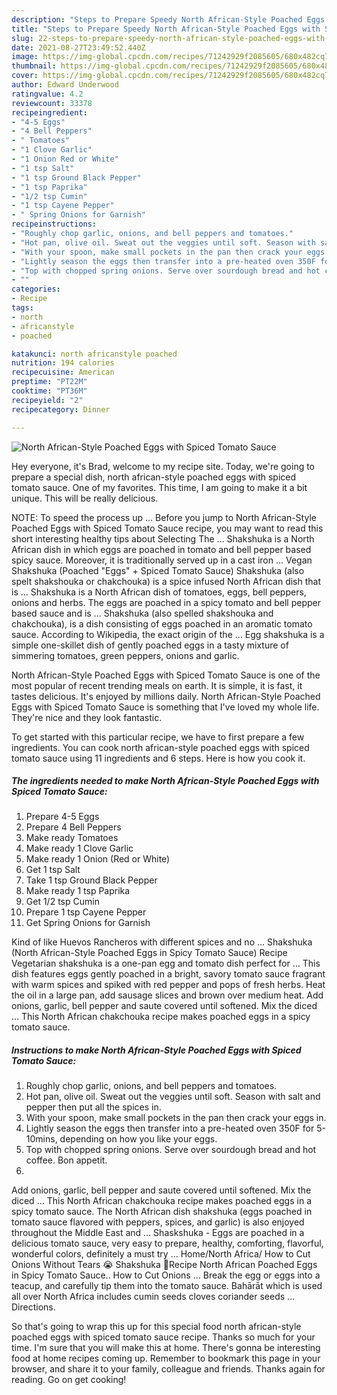 ```yaml
---
description: "Steps to Prepare Speedy North African-Style Poached Eggs with Spiced Tomato Sauce"
title: "Steps to Prepare Speedy North African-Style Poached Eggs with Spiced Tomato Sauce"
slug: 22-steps-to-prepare-speedy-north-african-style-poached-eggs-with-spiced-tomato-sauce
date: 2021-08-27T23:49:52.440Z
image: https://img-global.cpcdn.com/recipes/71242929f2085605/680x482cq70/north-african-style-poached-eggs-with-spiced-tomato-sauce-recipe-main-photo.jpg
thumbnail: https://img-global.cpcdn.com/recipes/71242929f2085605/680x482cq70/north-african-style-poached-eggs-with-spiced-tomato-sauce-recipe-main-photo.jpg
cover: https://img-global.cpcdn.com/recipes/71242929f2085605/680x482cq70/north-african-style-poached-eggs-with-spiced-tomato-sauce-recipe-main-photo.jpg
author: Edward Underwood
ratingvalue: 4.2
reviewcount: 33378
recipeingredient:
- "4-5 Eggs"
- "4 Bell Peppers"
- " Tomatoes"
- "1 Clove Garlic"
- "1 Onion Red or White"
- "1 tsp Salt"
- "1 tsp Ground Black Pepper"
- "1 tsp Paprika"
- "1/2 tsp Cumin"
- "1 tsp Cayene Pepper"
- " Spring Onions for Garnish"
recipeinstructions:
- "Roughly chop garlic, onions, and bell peppers and tomatoes."
- "Hot pan, olive oil. Sweat out the veggies until soft. Season with salt and pepper then put all the spices in."
- "With your spoon, make small pockets in the pan then crack your eggs in."
- "Lightly season the eggs then transfer into a pre-heated oven 350F for 5-10mins, depending on how you like your eggs."
- "Top with chopped spring onions. Serve over sourdough bread and hot coffee. Bon appetit."
- ""
categories:
- Recipe
tags:
- north
- africanstyle
- poached

katakunci: north africanstyle poached 
nutrition: 194 calories
recipecuisine: American
preptime: "PT22M"
cooktime: "PT36M"
recipeyield: "2"
recipecategory: Dinner

---
```



![North African-Style Poached Eggs with Spiced Tomato Sauce](https://img-global.cpcdn.com/recipes/71242929f2085605/680x482cq70/north-african-style-poached-eggs-with-spiced-tomato-sauce-recipe-main-photo.jpg)

Hey everyone, it's Brad, welcome to my recipe site. Today, we're going to prepare a special dish, north african-style poached eggs with spiced tomato sauce. One of my favorites. This time, I am going to make it a bit unique. This will be really delicious.

NOTE: To speed the process up … Before you jump to North African-Style Poached Eggs with Spiced Tomato Sauce recipe, you may want to read this short interesting healthy tips about Selecting The … Shakshuka is a North African dish in which eggs are poached in tomato and bell pepper based spicy sauce. Moreover, it is traditionally served up in a cast iron … Vegan Shakshuka (Poached &#34;Eggs&#34; + Spiced Tomato Sauce) Shakshuka (also spelt shakshouka or chakchouka) is a spice infused North African dish that is … Shakshuka is a North African dish of tomatoes, eggs, bell peppers, onions and herbs. The eggs are poached in a spicy tomato and bell pepper based sauce and is … Shakshuka (also spelled shakshouka and chakchouka), is a dish consisting of eggs poached in an aromatic tomato sauce. According to Wikipedia, the exact origin of the … Egg shakshuka is a simple one-skillet dish of gently poached eggs in a tasty mixture of simmering tomatoes, green peppers, onions and garlic.

North African-Style Poached Eggs with Spiced Tomato Sauce is one of the most popular of recent trending meals on earth. It is simple, it is fast, it tastes delicious. It's enjoyed by millions daily. North African-Style Poached Eggs with Spiced Tomato Sauce is something that I've loved my whole life. They're nice and they look fantastic.


To get started with this particular recipe, we have to first prepare a few ingredients. You can cook north african-style poached eggs with spiced tomato sauce using 11 ingredients and 6 steps. Here is how you cook it.

<!--inarticleads1-->

##### The ingredients needed to make North African-Style Poached Eggs with Spiced Tomato Sauce:

1. Prepare 4-5 Eggs
1. Prepare 4 Bell Peppers
1. Make ready  Tomatoes
1. Make ready 1 Clove Garlic
1. Make ready 1 Onion (Red or White)
1. Get 1 tsp Salt
1. Take 1 tsp Ground Black Pepper
1. Make ready 1 tsp Paprika
1. Get 1/2 tsp Cumin
1. Prepare 1 tsp Cayene Pepper
1. Get  Spring Onions for Garnish


Kind of like Huevos Rancheros with different spices and no … Shakshuka (North African-Style Poached Eggs in Spicy Tomato Sauce) Recipe Vegetarian shakshuka is a one-pan egg and tomato dish perfect for … This dish features eggs gently poached in a bright, savory tomato sauce fragrant with warm spices and spiked with red pepper and pops of fresh herbs. Heat the oil in a large pan, add sausage slices and brown over medium heat. Add onions, garlic, bell pepper and saute covered until softened. Mix the diced … This North African chakchouka recipe makes poached eggs in a spicy tomato sauce. 

<!--inarticleads2-->

##### Instructions to make North African-Style Poached Eggs with Spiced Tomato Sauce:

1. Roughly chop garlic, onions, and bell peppers and tomatoes.
1. Hot pan, olive oil. Sweat out the veggies until soft. Season with salt and pepper then put all the spices in.
1. With your spoon, make small pockets in the pan then crack your eggs in.
1. Lightly season the eggs then transfer into a pre-heated oven 350F for 5-10mins, depending on how you like your eggs.
1. Top with chopped spring onions. Serve over sourdough bread and hot coffee. Bon appetit.
1. 


Add onions, garlic, bell pepper and saute covered until softened. Mix the diced … This North African chakchouka recipe makes poached eggs in a spicy tomato sauce. The North African dish shakshuka (eggs poached in tomato sauce flavored with peppers, spices, and garlic) is also enjoyed throughout the Middle East and … Shaskshuka - Eggs are poached in a delicious tomato sauce, very easy to prepare, healthy, comforting, flavorful, wonderful colors, definitely a must try … Home/North Africa/ How to Cut Onions Without Tears 😭 Shakshuka 🍳Recipe North African Poached Eggs in Spicy Tomato Sauce.. How to Cut Onions … Break the egg or eggs into a teacup, and carefully tip them into the tomato sauce. Bahārāt which is used all over North Africa includes cumin seeds cloves coriander seeds … Directions. 

So that's going to wrap this up for this special food north african-style poached eggs with spiced tomato sauce recipe. Thanks so much for your time. I'm sure that you will make this at home. There's gonna be interesting food at home recipes coming up. Remember to bookmark this page in your browser, and share it to your family, colleague and friends. Thanks again for reading. Go on get cooking!
